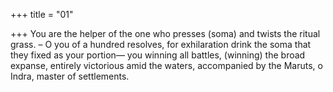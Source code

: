 +++
title = "01"

+++
You are the helper of the one who presses (soma) and twists the
ritual grass.
– O you of a hundred resolves, for exhilaration drink the soma that they  fixed as your portion—
you winning all battles, (winning) the broad expanse, entirely victorious  amid the waters, accompanied by the Maruts, o Indra, master of
settlements.